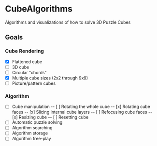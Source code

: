# CubeAlgorithms
Algorithms and visualizations of how to solve 3D Puzzle Cubes

## Goals
### Cube Rendering
- [x] Flattened cube
- [ ] 3D cube
- [ ] Circular "chords"
- [x] Multiple cube sizes (2x2 through 9x9)
- [ ] Picture/pattern cubes

### Algorithm
- [ ] Cube manipulation
-- [ ] Rotating the whole cube
-- [x] Rotating cube faces
-- [x] Slicing internal cube layers
-- [ ] Refocusing cube faces
-- [x] Resizing cube
-- [ ] Resetting cube
- [ ] Automatic puzzle solving
- [ ] Algorithm searching
- [ ] Algorithm storage
- [ ] Algorithm free-play
